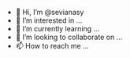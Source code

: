- 👋 Hi, I’m @sevianasy
- 👀 I’m interested in ...
- 🌱 I’m currently learning ...
- 💞️ I’m looking to collaborate on ...
- 📫 How to reach me ...

<!---
sevianasy/sevianasy is a ✨ special ✨ repository because its `README.md` (this file) appears on your GitHub profile.
You can click the Preview link to take a look at your changes.
--->
